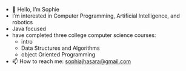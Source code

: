 - 👋 Hello, I’m Sophie
- I’m interested in Computer Programming, Artificial Intelligence, and robotics
- Java focused
- have completed three college computer science courses:
    - intro
    - Data Structures and Algorithms
    - object Oriented Programming
- 📫 How to reach me: sophiajhasara@gmail.com
